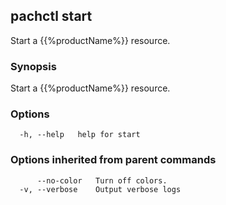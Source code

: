 ## pachctl start

Start a {{%productName%}} resource.

### Synopsis

Start a {{%productName%}} resource.

### Options

```
  -h, --help   help for start
```

### Options inherited from parent commands

```
      --no-color   Turn off colors.
  -v, --verbose    Output verbose logs
```

